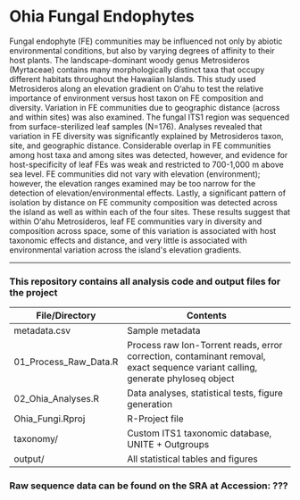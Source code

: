 # Ohia Fungal Endophytes

Fungal endophyte (FE) communities may be influenced not only by abiotic environmental conditions, but also by varying degrees of affinity to their host plants.  The landscape-dominant woody genus Metrosideros (Myrtaceae) contains many morphologically distinct taxa that occupy different habitats throughout the Hawaiian Islands.  This study used Metrosideros along an elevation gradient on O‘ahu to test the relative importance of environment versus host taxon on FE composition and diversity.  Variation in FE communities due to geographic distance (across and within sites) was also examined.  The fungal ITS1 region was sequenced from surface-sterilized leaf samples (N=176). Analyses revealed that variation in FE diversity was significantly explained by Metrosideros taxon, site, and geographic distance.  Considerable overlap in FE communities among host taxa and among sites was detected, however, and evidence for host-specificity of leaf FEs was weak and restricted to 700-1,000 m above sea level.  FE communities did not vary with elevation (environment); however, the elevation ranges examined may be too narrow for the detection of elevation/environmental effects.  Lastly, a significant pattern of isolation by distance on FE community composition was detected across the island as well as within each of the four sites.  These results suggest that within O‘ahu Metrosideros, leaf FE communities vary in diversity and composition across space, some of this variation is associated with host taxonomic effects and distance, and very little is associated with environmental variation across the island's elevation gradients.

___


### This repository contains all analysis code and output files for the project

|  File/Directory       	|  Contents                                                                                                                       	|
|-----------------------	|---------------------------------------------------------------------------------------------------------------------------------	|
| metadata.csv          	| Sample metadata                                                                                                                 	|
| 01_Process_Raw_Data.R 	|  Process raw Ion-Torrent reads, error correction, contaminant removal, exact sequence variant calling, generate phyloseq object 	|
| 02_Ohia_Analyses.R    	| Data analyses, statistical tests, figure generation                                                                             	|
| Ohia_Fungi.Rproj      	| R-Project file                                                                                                                  	|
| taxonomy/             	| Custom ITS1 taxonomic database, UNITE + Outgroups                                                                               	|
| output/               	| All statistical tables and figures                                                                                              	|

### Raw sequence data can be found on the SRA at Accession: ???
